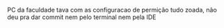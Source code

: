 PC da faculdade tava com as configuracao de permição tudo zoada, não deu pra dar commit nem pelo terminal nem pela IDE
